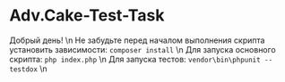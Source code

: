 ﻿# Adv.Cake-Test-Task


Добрый день! \n
Не забудьте перед началом выполнения скрипта установить зависимости: ```composer install``` \n
Для запуска основного скрипта: ```php index.php``` \n
Для запуска тестов: ```vendor\bin\phpunit --testdox``` \n
